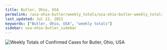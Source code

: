 ```yaml
---
title: Butler, Ohio, USA
permalink: /usa-ohio-butler/weekly_totals/usa-ohio-butler-weekly_totals.html
last_updated: Jul 22, 2021
keywords: ["Butler, Ohio, USA", "weekly totals"]
sidebar: usa-ohio-butler_sidebar
---
```


![Weekly Totals of Confirmed Cases for Butler, Ohio, USA](/covid_tracker/images/graphs/usa-ohio-butler-weekly_totals_graph.png)
